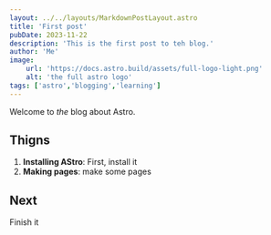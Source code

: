 ```yaml
---
layout: ../../layouts/MarkdownPostLayout.astro
title: 'First post'
pubDate: 2023-11-22
description: 'This is the first post to teh blog.'
author: 'Me'
image:
    url: 'https://docs.astro.build/assets/full-logo-light.png'
    alt: 'the full astro logo'
tags: ['astro','blogging','learning']
---
```

Welcome to _the_ blog about Astro.

## Thigns
1. **Installing AStro**: First, install it
2. **Making pages**: make some pages

## Next
Finish it
